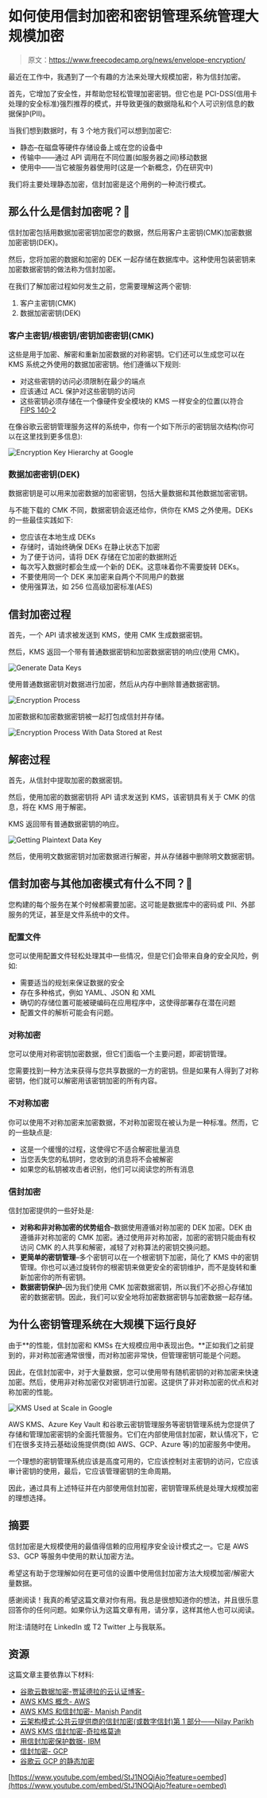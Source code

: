 # 如何使用信封加密和密钥管理系统管理大规模加密

> 原文：<https://www.freecodecamp.org/news/envelope-encryption/>

最近在工作中，我遇到了一个有趣的方法来处理大规模加密，称为信封加密。

首先，它增加了安全性，并帮助您轻松管理加密密钥。但它也是 PCI-DSS(信用卡处理的安全标准)强烈推荐的模式，并导致更强的数据隐私和个人可识别信息的数据保护(PII)。

当我们想到数据时，有 3 个地方我们可以想到加密它:

*   静态–在磁盘等硬件存储设备上或在您的设备中
*   传输中——通过 API 调用在不同位置(如服务器之间)移动数据
*   使用中——当它被服务器使用时(这是一个新概念，仍在研究中)

我们将主要处理静态加密，信封加密是这个用例的一种流行模式。

## 那么什么是信封加密呢？🤔

信封加密包括用数据加密密钥加密您的数据，然后用客户主密钥(CMK)加密数据加密密钥(DEK)。

然后，您将加密的数据和加密的 DEK 一起存储在数据库中。这种使用包装密钥来加密数据密钥的做法称为信封加密。

在我们了解加密过程如何发生之前，您需要理解这两个密钥:

1.  客户主密钥(CMK)
2.  数据加密密钥(DEK)

### 客户主密钥/根密钥/密钥加密密钥(CMK)

这些是用于加密、解密和重新加密数据的对称密钥。它们还可以生成您可以在 KMS 系统之外使用的数据加密密钥。他们遵循以下规则:

*   对这些密钥的访问必须限制在最少的端点
*   应该通过 ACL 保护对这些密钥的访问
*   这些密钥必须存储在一个像硬件安全模块的 KMS 一样安全的位置(以符合 [FIPS 140-2](https://en.wikipedia.org/wiki/FIPS_140-2)

在像谷歌云密钥管理服务这样的系统中，你有一个如下所示的密钥层次结构(你可以在这里找到更多信息):

![Encryption Key Hierarchy at Google](img/5d1a84593f4cb2571158dcdc11c279ea.png)

### 数据加密密钥(DEK)

数据密钥是可以用来加密数据的加密密钥，包括大量数据和其他数据加密密钥。

与不能下载的 CMK 不同，数据密钥会返还给你，供你在 KMS 之外使用。DEKs 的一些最佳实践如下:

*   您应该在本地生成 DEKs
*   存储时，请始终确保 DEKs 在静止状态下加密
*   为了便于访问，请将 DEK 存储在它加密的数据附近
*   每次写入数据时都会生成一个新的 DEK。这意味着你不需要旋转 DEKs。
*   不要使用同一个 DEK 来加密来自两个不同用户的数据
*   使用强算法，如 256 位高级加密标准(AES)

## 信封加密过程

首先，一个 API 请求被发送到 KMS，使用 CMK 生成数据密钥。

然后，KMS 返回一个带有普通数据密钥和加密数据密钥的响应(使用 CMK)。

![Generate Data Keys](img/6e7a8c896afc54cdeea7678e223726be.png)

使用普通数据密钥对数据进行加密，然后从内存中删除普通数据密钥。

![Encryption Process](img/c68b999d2ebdc989e6226a707853ceed.png)

加密数据和加密数据密钥被一起打包成信封并存储。

![Encryption Process With Data Stored at Rest](img/b203cdf01e5df29b717a1c765bf40ad6.png)

## 解密过程

首先，从信封中提取加密的数据密钥。

然后，使用加密的数据密钥将 API 请求发送到 KMS，该密钥具有关于 CMK 的信息，将在 KMS 用于解密。

KMS 返回带有普通数据密钥的响应。

![Getting Plaintext Data Key](img/97cb0dd933396f28ac14fb92f75620e0.png)

然后，使用明文数据密钥对加密数据进行解密，并从存储器中删除明文数据密钥。

## **信封加密与其他加密模式有什么不同**？🤔

您构建的每个服务在某个时候都需要加密。这可能是数据库中的密码或 PII、外部服务的凭证，甚至是文件系统中的文件。

### 配置文件

您可以使用配置文件轻松处理其中一些情况，但是它们会带来自身的安全风险，例如:

*   需要适当的规划来保证数据的安全
*   存在多种格式，例如 YAML、JSON 和 XML
*   确切的存储位置可能被硬编码在应用程序中，这使得部署存在潜在问题
*   配置文件的解析可能会有问题。

### 对称加密

您可以使用对称密钥加密数据，但它们面临一个主要问题，即密钥管理。

您需要找到一种方法来获得与您共享数据的一方的密钥。但是如果有人得到了对称密钥，他们就可以解密用该密钥加密的所有内容。

### 不对称加密

你可以使用不对称加密来加密数据，不对称加密现在被认为是一种标准。然而，它的一些缺点是:

*   这是一个缓慢的过程，这使得它不适合解密批量消息
*   当您丢失您的私钥时，您收到的消息将不会被解密
*   如果您的私钥被攻击者识别，他们可以阅读您的所有消息

### 信封加密

信封加密提供的一些好处是:

*   **对称和非对称加密的优势组合**–数据使用遵循对称加密的 DEK 加密。DEK 由遵循非对称加密的 CMK 加密。通过使用非对称加密，加密的密钥只能由有权访问 CMK 的人共享和解密，减轻了对称算法的密钥交换问题。
*   **更简单的密钥管理**–多个密钥可以在一个根密钥下加密，简化了 KMS 中的密钥管理。你也可以通过旋转你的根密钥来做更安全的密钥维护，而不是旋转和重新加密你的所有密钥。
*   **数据密钥保护**–因为我们使用 CMK 加密数据密钥，所以我们不必担心存储加密的数据密钥。因此，我们可以安全地将加密数据密钥与加密数据一起存储。

## 为什么密钥管理系统在大规模下运行良好

由于**的性能，信封加密和 KMSs 在大规模应用中表现出色。**正如我们之前提到的，非对称加密通常很慢，而对称加密非常快，但管理密钥可能是个问题。

因此，在信封加密中，对于大量数据，您可以使用带有随机密钥的对称加密来快速加密。然后，使用非对称加密仅对密钥进行加密。这提供了非对称加密的优点和对称加密的性能。

![KMS Used at Scale in Google](img/25662ecc0ec1c27026662a09e79d4a7c.png)

AWS KMS、Azure Key Vault 和谷歌云密钥管理服务等密钥管理系统为您提供了存储和管理加密密钥的全面托管服务。它们在内部使用信封加密，默认情况下，它们在很多支持云基础设施提供商(如 AWS、GCP、Azure 等)的加密服务中使用。

一个理想的密钥管理系统应该是高度可用的，它应该控制对主密钥的访问，它应该审计密钥的使用，最后，它应该管理密钥的生命周期。

因此，通过具有上述特征并在内部使用信封加密，密钥管理系统是处理大规模加密的理想选择。

## 摘要

信封加密是大规模使用的最值得信赖的应用程序安全设计模式之一。它是 AWS S3、GCP 等服务中使用的默认加密方法。

希望这有助于您理解如何在更可信的设置中使用信封加密方法大规模加密/解密大量数据。

感谢阅读！我真的希望这篇文章对你有用。我总是很想知道你的想法，并且很乐意回答你的任何问题。如果你认为这篇文章有用，请分享，这样其他人也可以阅读。

附注:请随时在 LinkedIn 或 T2 Twitter 上与我联系。

## 资源

这篇文章主要依靠以下材料:

*   [谷歌云数据加密-贾延德拉的云认证博客-](https://jayendrapatil.com/tag/envelope-encryption/)
*   [AWS KMS 概念- AWS](https://docs.aws.amazon.com/kms/latest/developerguide/concepts.html)
*   [AWS KMS 和信封加密- Manish Pandit](https://lobster1234.github.io/2017/09/29/aws-kms-envelope-encryption/)
*   [云架构模式:公共云提供商的信封加密(或数字信封)第 1 部分——Nilay Parikh](https://blog.nilayparikh.com/security/application/cloud-architecture-patterns-envelope-encryption-or-digital-envelope-with-public-cloud-providers-part-1/)
*   [AWS KMS 信封加密-奇拉格莫迪](https://dev.to/chiragdm/aws-kms-envelope-encryption-3689)
*   [用信封加密保护数据- IBM](https://cloud.ibm.com/docs/key-protect?topic=key-protect-envelope-encryption)
*   [信封加密- GCP](https://cloud.google.com/kms/docs/envelope-encryption)
*   [谷歌云 GCP 的静态加密](https://cloud.google.com/security/encryption/default-encryption)

[https://www.youtube.com/embed/StJ1NOQjAjo?feature=oembed](https://www.youtube.com/embed/StJ1NOQjAjo?feature=oembed)